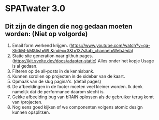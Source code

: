 # SPATwater 3.0

## Dit zijn de dingen die nog gedaan moeten worden: (Niet op volgorde)

1. Email form werkend krijgen. (https://www.youtube.com/watch?v=qa-Sh0iM-kM&list=WL&index=3&t=137s&ab_channel=WebJeda)
2. Static site generation naar github pages. (https://kit.svelte.dev/docs/adapter-static) Alles onder het kopje Usage is al gedaan.
3. Filteren op de all-posts in de kennisbank.
4. Kunnen scrollen op projecten in de sidebar van de kaart.
5. Opmaak van de slug pagina's. (detail pages)
6. De afbeeldingen in de footer moeten veel kleiner worden. Ik denk namelijk dat de performance daarom slecht is.
7. Gekke afbeelding bug van bRAIN oplossen als de gebruiker terug komt van /projecten.
8. Nog eens goed kijken of we componenten volgens atomic design kunnen opsplitsen.